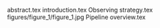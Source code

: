 abstract.tex
introduction.tex
Observing strategy.tex
figures/figure_1/figure_1.jpg
Pipeline overview.tex
